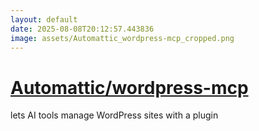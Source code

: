 ```yaml
---
layout: default
date: 2025-08-08T20:12:57.443836
image: assets/Automattic_wordpress-mcp_cropped.png
---
```


# [Automattic/wordpress-mcp](https://github.com/Automattic/wordpress-mcp)

lets AI tools manage WordPress sites with a plugin
